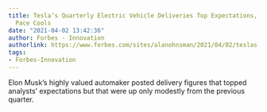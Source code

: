 ```yaml
---
title: Tesla’s Quarterly Electric Vehicle Deliveries Top Expectations, But Growth
  Pace Cools
date: "2021-04-02 13:42:36"
author: Forbes - Innovation
authorlink: https://www.forbes.com/sites/alanohnsman/2021/04/02/teslas-quarterly-electric-vehicle-deliveries-top-expectations-but-growth-pace-cools/
tags:
- Forbes-Innovation
---
```

Elon Musk’s highly valued automaker posted delivery figures that topped analysts’ expectations but that were up only modestly from the previous quarter.